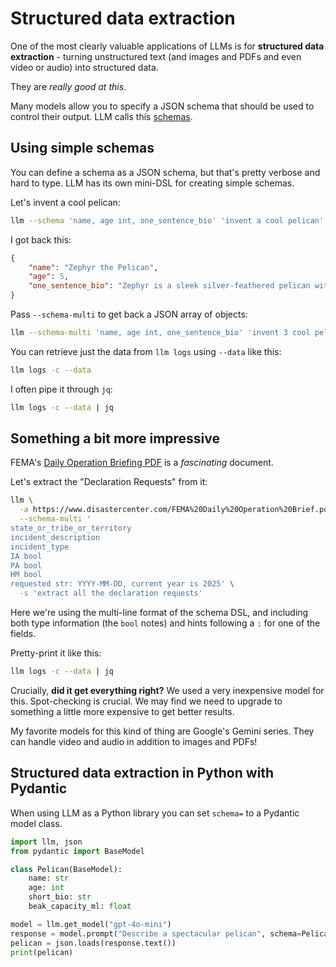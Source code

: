 # Structured data extraction

One of the most clearly valuable applications of LLMs is for **structured data extraction** - turning unstructured text (and images and PDFs and even video or audio) into structured data.

They are *really good at this*.

Many models allow you to specify a JSON schema that should be used to control their output. LLM calls this [schemas](https://llm.datasette.io/en/latest/schemas.html).

## Using simple schemas

You can define a schema as a JSON schema, but that's pretty verbose and hard to type. LLM has its own mini-DSL for creating simple schemas.

Let's invent a cool pelican:
```bash
llm --schema 'name, age int, one_sentence_bio' 'invent a cool pelican'
```

I got back this:
```json
{
    "name": "Zephyr the Pelican",
    "age": 5,
    "one_sentence_bio": "Zephyr is a sleek silver-feathered pelican with an iridescent blue beak who gracefully soars the skies, known for his clever fishing techniques and playful spirit."
}
```
Pass `--schema-multi` to get back a JSON array of objects:
```bash
llm --schema-multi 'name, age int, one_sentence_bio' 'invent 3 cool pelicans'
```
You can retrieve just the data from `llm logs` using `--data` like this:
```bash
llm logs -c --data
```
I often pipe it through `jq`:
```bash
llm logs -c --data | jq
```
## Something a bit more impressive

FEMA's [Daily Operation Briefing PDF](https://www.disastercenter.com/FEMA%20Daily%20Operation%20Brief.pdf) is a *fascinating* document.

Let's extract the "Declaration Requests" from it:
```bash
llm \
  -a https://www.disastercenter.com/FEMA%20Daily%20Operation%20Brief.pdf \
  --schema-multi '
state_or_tribe_or_territory
incident_description
incident_type
IA bool
PA bool
HM bool
requested str: YYYY-MM-DD, current year is 2025' \
  -s 'extract all the declaration requests'
```
Here we're using the multi-line format of the schema DSL, and including both type information (the `bool` notes) and hints following a `:` for one of the fields.

Pretty-print it like this:

```bash
llm logs -c --data | jq
```
Crucially, **did it get everything right?** We used a very inexpensive model for this. Spot-checking is crucial. We may find we need to upgrade to something a little more expensive to get better results.

My favorite models for this kind of thing are Google's Gemini series. They can handle video and audio in addition to images and PDFs!

## Structured data extraction in Python with Pydantic

When using LLM as a Python library you can set `schema=` to a Pydantic model class.

```python
import llm, json
from pydantic import BaseModel

class Pelican(BaseModel):
    name: str
    age: int
    short_bio: str
    beak_capacity_ml: float

model = llm.get_model("gpt-4o-mini")
response = model.prompt("Describe a spectacular pelican", schema=Pelican)
pelican = json.loads(response.text())
print(pelican)
```
